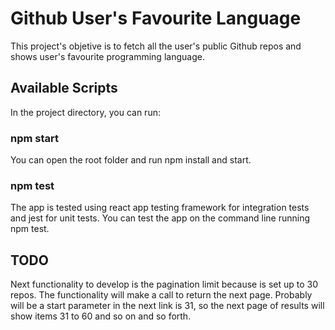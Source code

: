 # Github User's Favourite Language

This project's objetive is to fetch all the user's public Github repos and shows user's favourite programming language.

## Available Scripts

In the project directory, you can run:

### npm start

You can open the root folder and run npm install and start.

### npm test

The app is tested using react app testing framework for integration tests and jest for unit tests. You can test the app on the command line running npm test.

## TODO

Next functionality to develop is the pagination limit because is set up to 30 repos. The functionality will make a call to return the next page. Probably will be a start parameter in the next link is 31, so the next page of results will show items 31 to 60 and so on and so forth.
